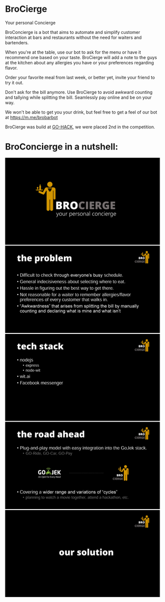 # BroCierge
Your personal Concierge

BroConcierge is a bot that aims to automate and simplify customer interaction at bars and restaurants without the need for waiters and bartenders.

When you're at the table, use our bot to ask for the menu or have it recommend one based on your taste. BroCierge will add a note to the guys at the kitchen about any allergies you have or your preferences regarding flavor.

Order your favorite meal from last week, or better yet, invite your friend to try it out.

Don't ask for the bill anymore.
Use BroCierge to avoid awkward counting and tallying while splitting the bill. Seamlessly pay online and be on your way.

We won't be able to get you your drink, but feel free to get a feel of our bot at https://m.me/brobarbot

BroCierge was build at [GO-HACK](https://go-hack.hackerearth.com/), we were placed 2nd in the competition.

# BroConcierge in a nutshell:

![SLIDE 1](https://raw.githubusercontent.com/EnKrypt/BroCierge/master/presentation/0001.jpg)
![SLIDE 2](https://raw.githubusercontent.com/EnKrypt/BroCierge/master/presentation/0002.jpg)
![SLIDE 3](https://raw.githubusercontent.com/EnKrypt/BroCierge/master/presentation/0003.jpg)
![SLIDE 4](https://raw.githubusercontent.com/EnKrypt/BroCierge/master/presentation/0004.jpg)
![SLIDE 5](https://raw.githubusercontent.com/EnKrypt/BroCierge/master/presentation/0005.jpg)

